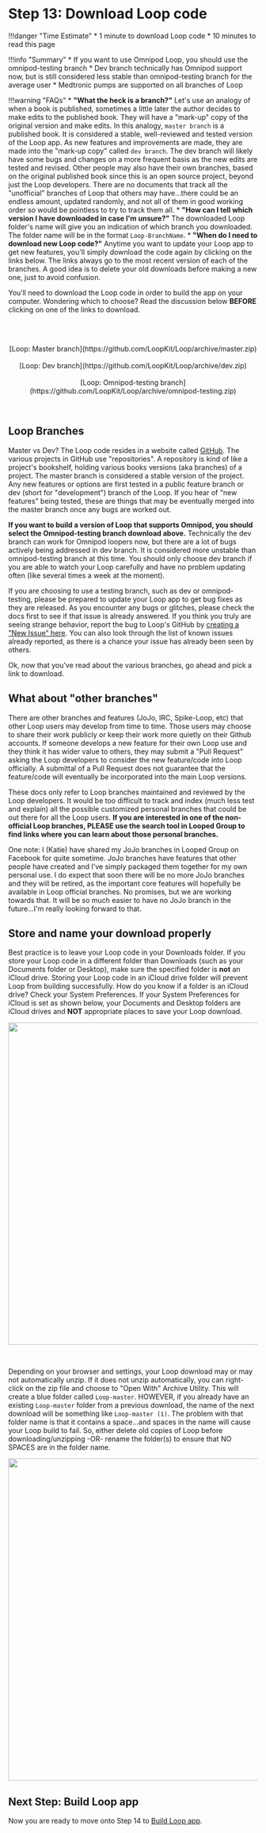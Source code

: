 # Step 13: Download Loop code

!!!danger "Time Estimate"
    * 1 minute to download Loop code
    * 10 minutes to read this page
    
!!!info "Summary"
    * If you want to use Omnipod Loop, you should use the omnipod-testing branch
    * Dev branch technically has Omnipod support now, but is still considered less stable than omnipod-testing branch for the average user
    * Medtronic pumps are supported on all branches of Loop
    
!!!warning "FAQs"
    * **"What the heck is a branch?"** Let's use an analogy of when a book is published, sometimes a little later the author decides to make edits to the published book. They will have a "mark-up" copy of the original version and make edits. In this analogy, `master branch` is a published book. It is considered a stable, well-reviewed and tested version of the Loop app. As new features and improvements are made, they are made into the "mark-up copy" called `dev branch`. The dev branch will likely have some bugs and changes on a more frequent basis as the new edits are tested and revised. Other people may also have their own branches, based on the original published book since this is an open source project, beyond just the Loop developers. There are no documents that track all the "unofficial" branches of Loop that others may have...there could be an endless amount, updated randomly, and not all of them in good working order so would be pointless to try to track them all.
    * **"How can I tell which version I have downloaded in case I'm unsure?"** The downloaded Loop folder's name will give you an indication of which branch you downloaded. The folder name will be in the format `Loop-BranchName`. 
    * **"When do I need to download new Loop code?"** Anytime you want to update your Loop app to get new features, you'll simply download the code again by clicking on the links below. The links always go to the most recent version of each of the branches. A good idea is to delete your old downloads before making a new one, just to avoid confusion.

You’ll need to download the Loop code in order to build the app on your computer.  Wondering which to choose? Read the discussion below **BEFORE** clicking on one of the links to download.

</br></br>
<p align="center">
[Loop: Master branch](https://github.com/LoopKit/Loop/archive/master.zip)</br></br>
[Loop: Dev branch](https://github.com/LoopKit/Loop/archive/dev.zip)</br></br>
[Loop: Omnipod-testing branch](https://github.com/LoopKit/Loop/archive/omnipod-testing.zip)
</p></br>

## Loop Branches
Master vs Dev? The Loop code resides in a website called [GitHub](https://github.com/LoopKit/Loop). The various projects in GitHub use "repositories". A repository is kind of like a project's bookshelf, holding various books versions (aka branches) of a project. The master branch is considered a stable version of the project. Any new features or options are first tested in a public feature branch or dev (short for "development") branch of the Loop. If you hear of "new features" being tested, these are things that may be eventually merged into the master branch once any bugs are worked out. 

**If you want to build a version of Loop that supports Omnipod, you should select the Omnipod-testing branch download above.** Technically the dev branch can work for Omnipod loopers now, but there are a lot of bugs actively being addressed in dev branch. It is considered more unstable than omnipod-testing branch at this time. You should only choose dev branch if you are able to watch your Loop carefully and have no problem updating often (like several times a week at the moment). 

If you are choosing to use a testing branch, such as dev or omnipod-testing, please be prepared to update your Loop app to get bug fixes as they are released. As you encounter any bugs or glitches, please check the docs first to see if that issue is already answered. If you think you truly are seeing strange behavior, report the bug to Loop's GitHub by [creating a "New Issue" here](https://github.com/loopkit/loop/issues). You can also look through the list of known issues already reported, as there is a chance your issue has already been seen by others. 

Ok, now that you've read about the various branches, go ahead and pick a link to download.

## What about "other branches"

There are other branches and features (JoJo, IRC, Spike-Loop, etc) that other Loop users may develop from time to time. Those users may choose to share their work publicly or keep their work more quietly on their Github accounts. If someone develops a new feature for their own Loop use and they think it has wider value to others, they may submit a "Pull Request" asking the Loop developers to consider the new feature/code into Loop officially. A submittal of a Pull Request does not guarantee that the feature/code will eventually be incorporated into the main Loop versions.

These docs only refer to Loop branches maintained and reviewed by the Loop developers. It would be too difficult to track and index (much less test and explain) all the possible customized personal branches that could be out there for all the Loop users. **If you are interested in one of the non-official Loop branches, PLEASE use the search tool in Looped Group to find links where you can learn about those personal branches.**

One note: I (Katie) have shared my JoJo branches in Looped Group on Facebook for quite sometime. JoJo branches have features that other people have created and I've simply packaged them together for my own personal use. I do expect that soon there will be no more JoJo branches and they will be retired, as the important core features will hopefully be available in Loop official branches. No promises, but we are working towards that. It will be so much easier to have no JoJo branch in the future...I'm really looking forward to that.

## Store and name your download properly
Best practice is to leave your Loop code in your Downloads folder. If you store your Loop code in a different folder than Downloads (such as your Documents folder or Desktop), make sure the specified folder is **not** an iCloud drive. Storing your Loop code in an iCloud drive folder will prevent Loop from building successfully.  How do you know if a folder is an iCloud drive? Check your System Preferences. If your System Preferences for iCloud is set as shown below, your Documents and Desktop folders are iCloud drives and **NOT** appropriate places to save your Loop download.
<p align="center">
<img src="../img/icloud-drive.png" width="650">
</p></br>

Depending on your browser and settings, your Loop download may or may not automatically unzip. If it does not unzip automatically, you can right-click on the zip file and choose to "Open With" Archive Utility. This will create a blue folder called `Loop-master`.  HOWEVER, if you already have an existing `Loop-master` folder from a previous download, the name of the next download will be something like `Loop-master (1)`.  The problem with that folder name is that it contains a space...and spaces in the name will cause your Loop build to fail. So, either delete old copies of Loop before downloading/unzipping -OR- rename the folder(s) to ensure that NO SPACES are in the folder name.
<p align="center">
<img src="../img/folder-name.png" width="650">
</p>

## Next Step: Build Loop app

Now you are ready to move onto Step 14 to [Build Loop app](https://loopkit.github.io/loopdocs/build/step14/).
